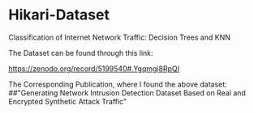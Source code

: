 # Hikari-Dataset
Classification of Internet Network Traffic: Decision Trees and KNN



The Dataset can be found through this link:

https://zenodo.org/record/5199540#.Ygqmgi8RpQI


The Corresponding Publication, where I found the above dataset:
##"Generating Network Intrusion Detection Dataset Based on Real and Encrypted Synthetic Attack Traffic"
